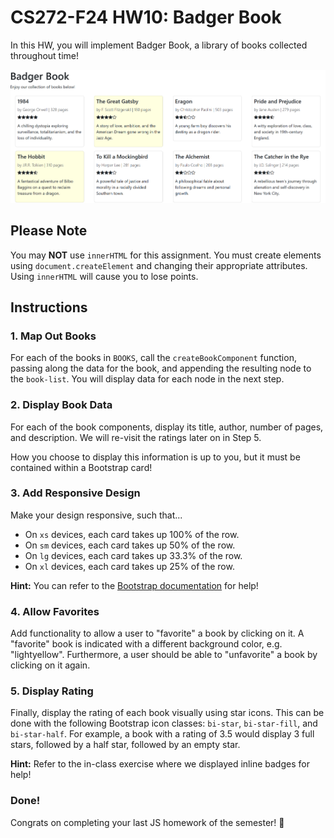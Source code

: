 # CS272-F24 HW10: Badger Book

In this HW, you will implement Badger Book, a library of books collected throughout time!

![An overview of the project](_figures/overview.png)

## Please Note

You may **NOT** use `innerHTML` for this assignment. You must create elements using `document.createElement` and changing their appropriate attributes. Using `innerHTML` will cause you to lose points.

## Instructions

### 1. Map Out Books

For each of the books in `BOOKS`, call the `createBookComponent` function, passing along the data for the book, and appending the resulting node to the `book-list`. You will display data for each node in the next step.

### 2. Display Book Data

For each of the book components, display its title, author, number of pages, and description. We will re-visit the ratings later on in Step 5.

How you choose to display this information is up to you, but it must be contained within a Bootstrap card!

### 3. Add Responsive Design

Make your design responsive, such that...

 - On `xs` devices, each card takes up 100% of the row.
 - On `sm` devices, each card takes up 50% of the row.
 - On `lg` devices, each card takes up 33.3% of the row.
 - On `xl` devices, each card takes up 25% of the row.

**Hint:** You can refer to the [Bootstrap documentation](https://getbootstrap.com/docs/5.3/layout/grid/#grid-options) for help!

### 4. Allow Favorites

Add functionality to allow a user to "favorite" a book by clicking on it. A "favorite" book is indicated with a different background color, e.g. "lightyellow". Furthermore, a user should be able to "unfavorite" a book by clicking on it again.

### 5. Display Rating

Finally, display the rating of each book visually using star icons. This can be done with the following Bootstrap icon classes: `bi-star`, `bi-star-fill`, and `bi-star-half`. For example, a book with a rating of 3.5 would display 3 full stars, followed by a half star, followed by an empty star.

**Hint:** Refer to the in-class exercise where we displayed inline badges for help! 

### Done!

Congrats on completing your last JS homework of the semester! 🥳
